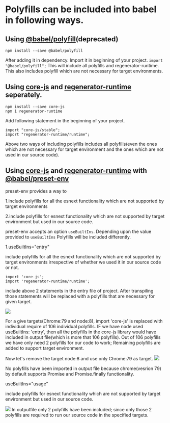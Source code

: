 # Polyfills can be included into babel in following ways.

## Using [@babel/polyfill](https://babeljs.io/docs/en/babel-polyfill)(deprecated)
 
 ```npm install --save @babel/polyfill```
 
 After adding it in dependency. Import it in beginning of your project.
 ```import "@babel/polyfill";```
This will include all polyfills and regenerator-runtime. This also includes polyfill which are not necessary for target environments.

## Using [core-js](https://github.com/zloirock/core-js) and [regenerator-runtime](https://github.com/facebook/regenerator/tree/master/packages/regenerator-runtime) seperately.
```
npm install --save core-js
npm i regenerator-runtime
```
Add following statement in the beginning of your project.
```
import "core-js/stable";
import "regenerator-runtime/runtime";
```

Above two ways of including polyfills includes all polyfills(even the ones which are not necessary for target environment and the ones which are not used in our source code).

## Using [core-js](https://github.com/zloirock/core-js) and [regenerator-runtime](https://github.com/facebook/regenerator/tree/master/packages/regenerator-runtime) with [@babel/preset-env](https://babeljs.io/docs/en/babel-preset-env)

preset-env provides a way to 

1.include polyfills for all the esnext functionality which are not supported by target environments

2.include polyfills for esnext functionality which are not supported by target environment but used in our source code.

preset-env accepts an option ```useBuiltIns```. Depending upon the value provided to ```useBuiltIns``` Polyfills will be included differently.

1.useBuiltIns="entry"

include polyfills for all the esnext functionality which are not supported by target environments irrespective of whether we used it in our source code or not.

 
```
import 'core-js';
import 'regenerator-runtime/runtime';
``` 

include above 2 statements in the entry file of project. After transpiling those statements will be replaced with a polyfills that are necessary for given target.
  
 ![](images/usageEntry.png)

For a give targets(Chrome:79 and node:8), import 'core-js' is replaced with individual require of 106 individual polyfills.
IF we have node used useBuiltIns: 'entry', then all the polyfills in the core-js library would have included in output file(which is more that 106 polyfills).
Out of 106 polyfills we have only need 2 polyfills for our code to work; Remaining polyfills are added to support target environment.


Now let's remove the target node:8 and use only Chrome:79 as target.
![](images/usageEntry2.png)

No polyfills have been imported in output file because chrome(vesrion 79) by default supports Promise and Promise.finally functionality.


useBuiltIns="usage"

include polyfills for esnext functionality which are not supported by target environment but used in our source code.

![](images/usageUsage.png)
In outputfile only 2 polyfills have been included; since only those 2 polyfills are required to run our source code in the specified targets.
